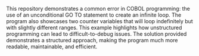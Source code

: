 This repository demonstrates a common error in COBOL programming: the use of an unconditional GO TO statement to create an infinite loop. The program also showcases two counter variables that will loop indefinitely but with slightly different ranges. This example highlights how unstructured programming can lead to difficult-to-debug issues. The solution provided demonstrates a structured approach, making the program much more readable, maintainable, and efficient.